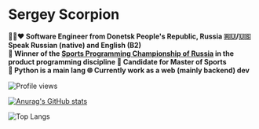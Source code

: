 # Sergey Scorpion

**🖤💙❤️ Software Engineer from Donetsk People's Republic, Russia
 🇷🇺/🇺🇸 Speak Russian (native) and English (B2)  
🥉 Winner of the [Sports Programming Championship of Russia](https://habr.com/ru/articles/870470/) in the product programming discipline
🦾 Candidate for Master of Sports  
🐍 Python is a main lang
🌐 Currently work as a web (mainly backend) dev**

![Profile views](https://komarev.com/ghpvc/?username=Scorpi-ON)

[![Anurag's GitHub stats](https://github-readme-stats.vercel.app/api?username=Scorpi-ON&show_icons=true&theme=tokyonight)](https://github.com/anuraghazra/github-readme-stats)

![Top Langs](https://github-readme-stats.vercel.app/api/top-langs/?username=Scorpi-ON&hide_progress=false&theme=tokyonight)
